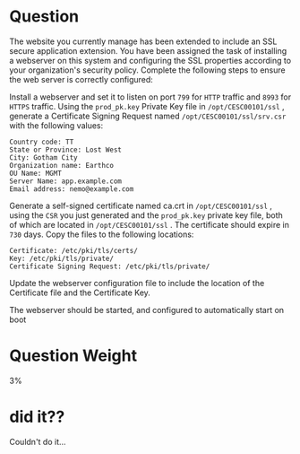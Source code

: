 
# Question

The website you currently manage has been extended to include an SSL secure application extension. You have been assigned the task of installing a webserver on this system and configuring the SSL properties according to your organization's security policy. Complete the following steps to ensure the web server is correctly configured:

Install a webserver and set it to listen on port `799` for `HTTP` traffic and `8993` for `HTTPS` traffic.
Using the `prod_pk.key` Private Key file in `/opt/CESC00101/ssl` , generate a Certificate Signing Request named `/opt/CESC00101/ssl/srv.csr` with the following values:

    Country code: TT
    State or Province: Lost West
    City: Gotham City
    Organization name: Earthco
    OU Name: MGMT
    Server Name: app.example.com
    Email address: nemo@example.com

Generate a self-signed certificate named ca.crt in `/opt/CESC00101/ssl` , using the `CSR` you just generated and the `prod_pk.key` private key file, both of which are located in `/opt/CESC00101/ssl` . The certificate should expire in `730` days.
Copy the files to the following locations:

    Certificate: /etc/pki/tls/certs/
    Key: /etc/pki/tls/private/
    Certificate Signing Request: /etc/pki/tls/private/

Update the webserver configuration file to include the location of the Certificate file and the Certificate Key.

The webserver should be started, and configured to automatically start on boot

# Question Weight

3%

# did it??

Couldn't do it...

